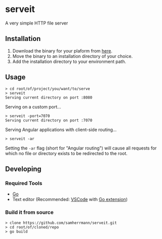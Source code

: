 # serveit
A very simple HTTP file server

## Installation

1. Download the binary for your plaform from [here](https://github.com/samherrmann/serveit/releases/).
2. Move the binary to an installation directory of your choice.
3. Add the installation directory to your environment path.

## Usage

```shell
> cd root/of/project/you/want/to/serve
> serveit
Serving current directory on port :8080
```

Serving on a custom port...
```shell
> serveit -port=7070
Serving current directory on port :7070
```

Serving Angular applications with client-side routing...
```shell
> serveit -ar
```
Setting the `-ar` flag (short for "Angular routing") will cause all requests for which no file or directory exists to be redirected to the root.

## Developing

### Required Tools

* [Go](https://golang.org/)
* Text editor (Recommended: [VSCode](https://code.visualstudio.com/) with 
   [Go extension](https://marketplace.visualstudio.com/items?itemName=golang.Go))

### Build it from source

```shell
> clone https://github.com/samherrmann/serveit.git
> cd root/of/cloned/repo
> go build
```




